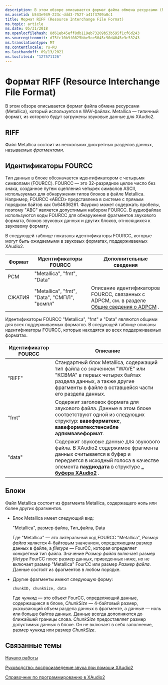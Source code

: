 ```yaml
---
description: В этом обзоре описывается формат файла обмена ресурсами (Metallica), который используется в WAV-файлах. Metallica — типичный формат, из которого будут загружены звуковые данные для XAudio2.
ms.assetid: b543e949-223c-ddd3-7527-a41f3709a0c1
title: Формат RIFF (Resource Interchange File Format)
ms.topic: article
ms.date: 05/31/2018
ms.openlocfilehash: 8d61eb45eff8db119eb73209b53b595f1cf6d243
ms.sourcegitcommit: d75fc10b9f0825bbe5ce5045c90d4045e3c53243
ms.translationtype: MT
ms.contentlocale: ru-RU
ms.lasthandoff: 09/13/2021
ms.locfileid: "127571126"
---
```

# <a name="resource-interchange-file-format-riff"></a>Формат RIFF (Resource Interchange File Format)

В этом обзоре описывается формат файла обмена ресурсами (Metallica), который используется в WAV-файлах. Metallica — типичный формат, из которого будут загружены звуковые данные для XAudio2.

## <a name="riff"></a>RIFF

Файл Metallica состоит из нескольких дискретных разделов данных, называемых *фрагментами*.

## <a name="fourcc-identifiers"></a>Идентификаторы FOURCC

Тип данных в блоке обозначается идентификатором с четырьмя символами (FOURCC). FOURCC — это 32-разрядное целое число без знака, созданное путем сцепления четырех символов ASCII, используемых для обнаружения типов блоков в файле Metallica. Например, FOURCC «ABCD» представлена в системе с прямым порядком байтов как 0x64636261. Фаурккс может содержать пробелы, поэтому "ABC" является допустимым набором FOURCC. В аудиофайлах используются коды FOURCC для обнаружения фрагментов звукового формата, блоков звуковых данных и других блоков, относящихся к звуковому формату.

В следующей таблице показаны идентификаторы FOURCC, которые могут быть ожидаемыми в звуковых форматах, поддерживаемых XAudio2. 

| Формат | Идентификаторы FOURCC                     | Дополнительные сведения                                                                               |
|--------|----------------------------------------|------------------------------------------------------------------------------------------------------|
| PCM    | "Metallica", "fmt", "Data"                 |                                                                                                      |
| СЖАТИЯ  | "Metallica", "fmt", "Data", "СМПЛ", "всмпл" | Описание идентификаторов FOURCC, связанных с ADPCM, см. в разделе [Общие сведения о ADPCM](adpcm-overview.md) . |



 

Идентификаторы FOURCC "Metallica", "fmt" и "Data" являются общими для всех поддерживаемых форматов. В следующей таблице описаны идентификаторы FOURCC, которые находятся во всех поддерживаемых форматах. 

| Идентификатор FOURCC | Описание                                                                                                                                                                                                                        |
|-------------------|------------------------------------------------------------------------------------------------------------------------------------------------------------------------------------------------------------------------------------|
| "RIFF"            | Стандартный блок Metallica, содержащий тип файла со значением "WAVE" или "КСВМА" в первых четырех байтах раздела данных, а также другие фрагменты в файле в оставшейся части его раздела данных.                                   |
| "fmt"             | Содержит заголовок формата для звукового файла. Данные в этом блоке соответствуют одной из следующих структур: **вавеформатекс**, **вавеформатекстенсибле адпкмвавеформат**.                                                  |
| "data"            | Содержит звуковые данные для звукового файла. В XAudio2 содержимое фрагмента данных считывается в буфер и передается в исходный голоса в качестве элемента **паудиодата** в структуре [**\_ буфера XAudio2**](/windows/desktop/api/xaudio2/ns-xaudio2-xaudio2_buffer) . |



 

## <a name="chunks"></a>Блоки

Файл Metallica состоит из фрагмента Metallica, содержащего ноль или более других фрагментов.

-   Блок Metallica имеет следующий вид:

    "Metallica", размер файла, Тип_файла, Data

    Где "Metallica" — это литеральный код FOURCC "Metallica", *Размер файла* является 4-байтовым значением, определяющим размер данных в файле, а *filetype* — FourCC, которая определяет конкретный тип файла. Значение *Размер файла* включает размер *filetype* FourCC плюс размер данных, приведенных ниже, но не включает размер "Metallica" FourCC или размер *Размер файла*. Данные состоят из фрагментов в любом порядке.

-   Другие фрагменты имеют следующую форму:

    ```
    chunkID, chunkSize, data
    ```

    

    Где *чункид* — это объект FourCC, определяющий данные, содержащиеся в блоке, *ChunkSize* — 4-байтовый размер, указывающий объем раздела данных в фрагменте, а данные — ноль или больше байтов данных. Данные всегда дополняются до ближайшей границы слова. *ChunkSize* предоставляет размер допустимых данных в блоке. Он не включает в себя заполнение, размер *чункид* или размер *ChunkSize*.

## <a name="related-topics"></a>Связанные темы

<dl> <dt>

[Начало работы](getting-started.md)
</dt> <dt>

[Руководство: воспроизведение звука при помощи XAudio2](how-to--play-a-sound-with-xaudio2.md)
</dt> <dt>

[Справочник по программированию в XAudio2](programming-reference.md)
</dt> </dl>

 

 




